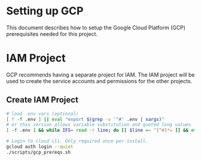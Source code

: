 # Setting up GCP

This document describes how to setup the Google Cloud Platform (GCP) prerequisites needed for this project.

# IAM Project

GCP recommends having a separate project for IAM. The IAM project will be used to create the service accounts and permissions for the other projects.

## Create IAM Project

```bash
# load .env vars (optional)
[ ! -f .env ] || eval "export $(grep -v '^#' .env | xargs)"
# or this version allows variable substitution and quoted long values
[ -f .env ] && while IFS= read -r line; do [[ $line =~ ^[^#]*= ]] && eval "export $line"; done < .env

# Login to cloud cli. Only required once per install.
gcloud auth login --quiet
./scripts/gcp_prereqs.sh
```
